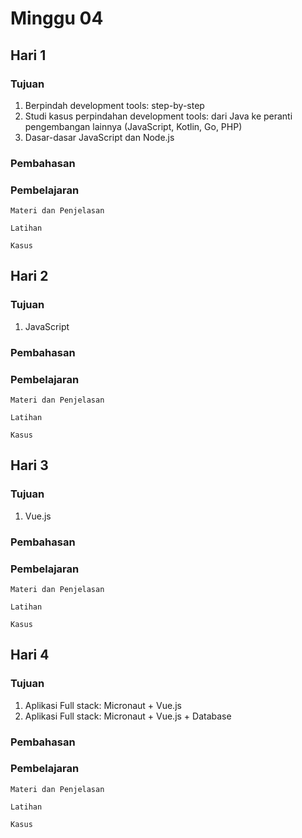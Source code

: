 # Minggu 04

## Hari 1

### Tujuan

1. Berpindah development tools: step-by-step
2. Studi kasus perpindahan development tools: dari Java ke peranti pengembangan lainnya (JavaScript, Kotlin, Go, PHP)
3. Dasar-dasar JavaScript dan Node.js

### Pembahasan


### Pembelajaran

```
Materi dan Penjelasan
```

```
Latihan
```


```
Kasus
```


## Hari 2

### Tujuan

1. JavaScript


### Pembahasan


### Pembelajaran

```
Materi dan Penjelasan
```

```
Latihan
```


```
Kasus
```


## Hari 3

### Tujuan

1. Vue.js


### Pembahasan


### Pembelajaran

```
Materi dan Penjelasan
```

```
Latihan
```


```
Kasus
```


## Hari 4

### Tujuan


1. Aplikasi Full stack: Micronaut + Vue.js
2. Aplikasi Full stack: Micronaut + Vue.js + Database

### Pembahasan


### Pembelajaran

```
Materi dan Penjelasan
```

```
Latihan
```


```
Kasus
```


